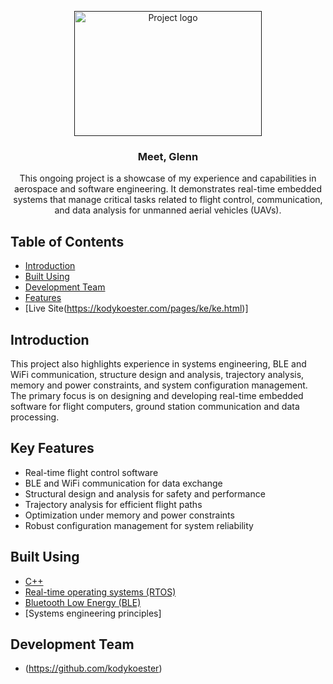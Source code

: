 <p align="center">
  <a href="" rel="noopener">
 <img width=300px height=200px src="" alt="Project logo"></a>
</p>

<h3 align="center">Meet, Glenn</h3>

<div align="center">
<a name = "about"></a>
This ongoing project is a showcase of my experience and capabilities in aerospace and software engineering. It demonstrates real-time embedded systems that manage critical tasks related to flight control, communication, and data analysis for unmanned aerial vehicles (UAVs).
</div>

## Table of Contents
- [Introduction](#introduction)
- [Built Using](#built_using)
- [Development Team](#designer)
- [Features](#features)
- [Live Site(https://kodykoester.com/pages/ke/ke.html)]


## Introduction <a name = "introduction"></a>
This project also highlights experience in systems engineering, BLE and WiFi communication, structure design and analysis, trajectory analysis, memory and power constraints, and system configuration management. The primary focus is on designing and developing real-time embedded software for flight computers, ground station communication and data processing.

## Key Features <a name = "features"></a>
- Real-time flight control software
- BLE and WiFi communication for data exchange
- Structural design and analysis for safety and performance
- Trajectory analysis for efficient flight paths
- Optimization under memory and power constraints
- Robust configuration management for system reliability

## Built Using <a name = "built_using"></a>
- [C++](https://cplusplus.com/) 
- [Real-time operating systems (RTOS)](https://www.geeksforgeeks.org/real-time-operating-system-rtos/) 
- [Bluetooth Low Energy (BLE)](https://docs.arduino.cc/learn/communication/bluetooth)
- [Systems engineering principles]

## Development Team <a name = "designer"></a>
- (https://github.com/kodykoester)
